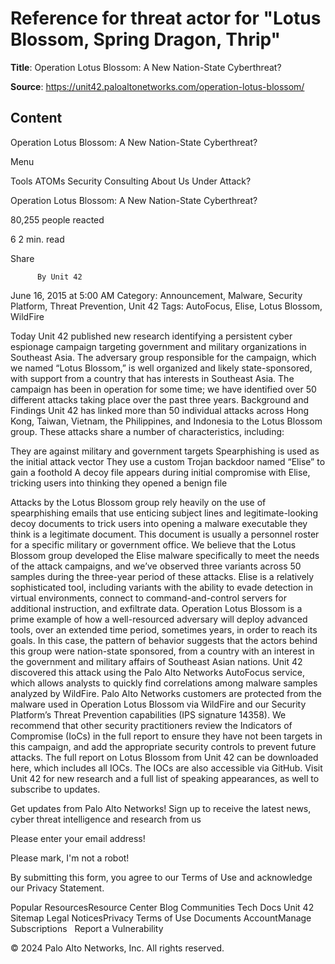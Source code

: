 # Reference for threat actor for "Lotus Blossom, Spring Dragon, Thrip"

**Title**: Operation Lotus Blossom: A New Nation-State Cyberthreat?

**Source**: https://unit42.paloaltonetworks.com/operation-lotus-blossom/

## Content
























Operation Lotus Blossom: A New Nation-State Cyberthreat?
































































 



































Menu






Tools
ATOMs
Security Consulting
About Us
Under Attack?
 












Operation Lotus Blossom: A New Nation-State Cyberthreat?


80,255
 people reacted

6
  2  min. read



Share 


















 







          By Unit 42 
June 16, 2015 at 5:00 AM
Category: Announcement, Malware, Security Platform, Threat Prevention, Unit 42
Tags: AutoFocus, Elise, Lotus Blossom, WildFire



 


Today Unit 42 published new research identifying a persistent cyber espionage campaign targeting government and military organizations in Southeast Asia. The adversary group responsible for the campaign, which we named “Lotus Blossom,” is well organized and likely state-sponsored, with support from a country that has interests in Southeast Asia. The campaign has been in operation for some time; we have identified over 50 different attacks taking place over the past three years.
Background and Findings
Unit 42 has linked more than 50 individual attacks across Hong Kong, Taiwan, Vietnam, the Philippines, and Indonesia to the Lotus Blossom group. These attacks share a number of characteristics, including:

They are against military and government targets
Spearphishing is used as the initial attack vector
They use a custom Trojan backdoor named “Elise” to gain a foothold
A decoy file appears during initial compromise with Elise, tricking users into thinking they opened a benign file

Attacks by the Lotus Blossom group rely heavily on the use of spearphishing emails that use enticing subject lines and legitimate-looking decoy documents to trick users into opening a malware executable they think is a legitimate document. This document is usually a personnel roster for a specific military or government office.
We believe that the Lotus Blossom group developed the Elise malware specifically to meet the needs of the attack campaigns, and we’ve observed three variants across 50 samples during the three-year period of these attacks. Elise is a relatively sophisticated tool, including variants with the ability to evade detection in virtual environments, connect to command-and-control servers for additional instruction, and exfiltrate data.
Operation Lotus Blossom is a prime example of how a well-resourced adversary will deploy advanced tools, over an extended time period, sometimes years, in order to reach its goals. In this case, the pattern of behavior suggests that the actors behind this group were nation-state sponsored, from a country with an interest in the government and military affairs of Southeast Asian nations.
Unit 42 discovered this attack using the Palo Alto Networks AutoFocus service, which allows analysts to quickly find correlations among malware samples analyzed by WildFire. Palo Alto Networks customers are protected from the malware used in Operation Lotus Blossom via WildFire and our Security Platform’s Threat Prevention capabilities (IPS signature 14358).
We recommend that other security practitioners review the Indicators of Compromise (IoCs) in the full report to ensure they have not been targets in this campaign, and add the appropriate security controls to prevent future attacks.
The full report on Lotus Blossom from Unit 42 can be downloaded here, which includes all IOCs. The IOCs are also accessible via GitHub.
Visit Unit 42 for new research and a full list of speaking appearances, as well to subscribe to updates.

Get updates from  Palo Alto Networks!
Sign up to receive the latest news, cyber threat intelligence and research from us














Please enter your email address!







Please mark, I'm not a robot!



By submitting this form, you agree to our Terms of Use and acknowledge our Privacy Statement.




















Popular ResourcesResource Center
Blog
Communities
Tech Docs
Unit 42
Sitemap
Legal NoticesPrivacy
Terms of Use
Documents
AccountManage Subscriptions
 
Report a Vulnerability
 



© 2024 Palo Alto Networks, Inc. All rights reserved.























